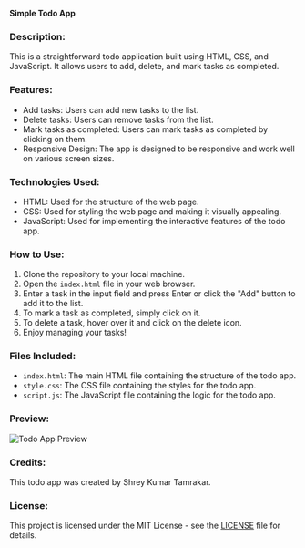 **Simple Todo App**

### Description:
This is a straightforward todo application built using HTML, CSS, and JavaScript. It allows users to add, delete, and mark tasks as completed.

### Features:
- Add tasks: Users can add new tasks to the list.
- Delete tasks: Users can remove tasks from the list.
- Mark tasks as completed: Users can mark tasks as completed by clicking on them.
- Responsive Design: The app is designed to be responsive and work well on various screen sizes.

### Technologies Used:
- HTML: Used for the structure of the web page.
- CSS: Used for styling the web page and making it visually appealing.
- JavaScript: Used for implementing the interactive features of the todo app.

### How to Use:
1. Clone the repository to your local machine.
2. Open the `index.html` file in your web browser.
3. Enter a task in the input field and press Enter or click the "Add" button to add it to the list.
4. To mark a task as completed, simply click on it.
5. To delete a task, hover over it and click on the delete icon.
6. Enjoy managing your tasks!

### Files Included:
- `index.html`: The main HTML file containing the structure of the todo app.
- `style.css`: The CSS file containing the styles for the todo app.
- `script.js`: The JavaScript file containing the logic for the todo app.

### Preview:
![Todo App Preview](todo_app_preview.png)

### Credits:
This todo app was created by Shrey Kumar Tamrakar. 

### License:
This project is licensed under the MIT License - see the [LICENSE](LICENSE) file for details.